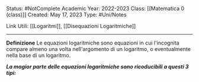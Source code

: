 Status: #NotComplete
Academic Year: 2022-2023
Class: [[Matematica 0 (class)]]
Created: May 17, 2023
Type: #Uni/Notes 

Link Utili: [[Logaritmi]], [[Disequazioni Logaritmiche]]

---
**Definizione**
Le equazioni logaritmiche sono equazioni in cui l'incognita compare almeno una volta nell'argomento di un logaritmo, o eventualmente nella base di un logaritmo.

***La magior parte delle equazioni logaritmiche sono ricoducibili a questi 3 tipi:***
